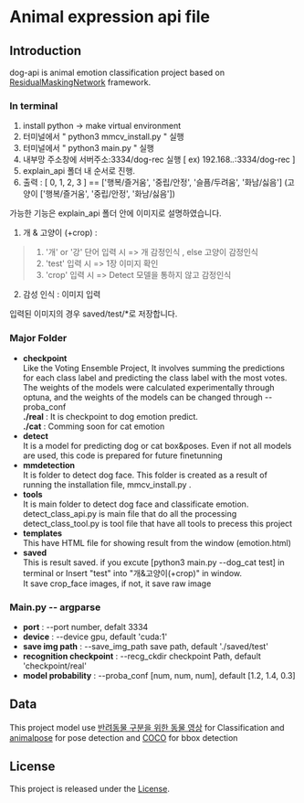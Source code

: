# Animal expression api file

## Introduction
dog-api is animal emotion classification project based on [ResidualMaskingNetwork](https://github.com/phamquiluan/ResidualMaskingNetwork) framework.

### In terminal

1. install python -> make virtual environment
2. 터미널에서 " python3 mmcv_install.py " 실행
3. 터미널에서 " python3 main.py " 실행
4. 내부망 주소창에 서버주소:3334/dog-rec 실행 [ ex) 192.168.*.*:3334/dog-rec ]
5. explain_api 폴더 내 순서로 진행.
6. 출력 : [ 0, 1, 2, 3 ] == ['행복/즐거움', '중립/안정', '슬픔/두려움', '화남/싫음']
  (고양이 ['행복/즐거움', '중립/안정', '화남/싫음'])

가능한 기능은 explain_api 폴더 안에 이미지로 설명하였습니다.
1. 개 & 고양이 (+crop) : 
> 1. '개' or '강' 단어 입력 시 => 개 감정인식 , else 고양이 감정인식 
> 2. 'test' 입력 시 => 1장 이미지 확인
> 3. 'crop' 입력 시 => Detect 모델을 통하지 않고 감정인식
2. 감성 인식 : 이미지 입력

입력된 이미지의 경우 saved/test/*로 저장합니다.

### Major Folder
- **checkpoint**  
Like the Voting Ensemble Project, It involves summing the predictions for each class label and predicting the class label with the most votes. The weights of the models were calculated experimentally through optuna, and the weights of the models can be changed through --proba_conf  
    **./real** : It is checkpoint to dog emotion predict.  
    **./cat** : Comming soon for cat emotion  
- **detect**  
  It is a model for predicting dog or cat box&poses. Even if not all models are used, this code is prepared for future finetunning
- **mmdetection**  
  It is folder to detect dog face. This folder is created as a result of running the installation file, mmcv_install.py .  
- **tools**  
  It is main folder to detect dog face and classificate emotion.  
    detect_class_api.py is main file that do all the processing  
    detect_class_tool.py is tool file that have all tools to precess this project    
- **templates**  
  This have HTML file for showing result from the window (emotion.html)  
- **saved**  
  This is result saved. if you excute [python3 main.py --dog_cat test] in terminal or Insert "test" into "개&고양이(+crop)" in window.  
It save crop_face images, if not, it save raw image  

### Main.py -- argparse
- **port**
: --port number, defalt 3334
- **device**
: --device gpu, default 'cuda:1'
- **save img path**
: --save_img_path save path, default './saved/test'
- **recognition checkpoint**
: --recg_ckdir checkpoint Path, default 'checkpoint/real'
- **model probability**
: --proba_conf [num, num, num], default [1.2, 1.4, 0.3]

## Data
This project model use [반려동물 구분을 위한 동물 영상](https://aihub.or.kr/aidata/34146) for Classification and [animalpose](https://sites.google.com/view/animal-pose/) for pose detection and [COCO](https://cocodataset.org/#home) for bbox detection

## License
This project is released under the [License](https://github.com/phamquiluan/ResidualMaskingNetwork/blob/master/LICENSE).